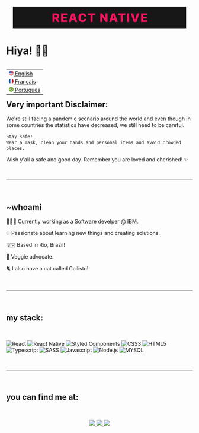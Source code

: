 <p align="center"> <img src="imgs/en-readme-banner.gif"/> </p>

# Hiya! 👋🏾

<table align="right">
    <tr>
        <td>
            <a href="README.md">
            <img src="imgs/us-flag-icon.png" height="13"/> 
                English
            </a>
        </td>
    </tr>
    <tr>
        <td>
            <a href="README_fr.md"> 
            <img src="imgs/fr-flag-icon.png" height="13"/> 
                Français
            </a>
        </td>
    </tr>
    <tr>
        <td>
            <a href="README_pt.md">
            <img src="imgs/br-flag-icon.png" height="13"/> 
                Português
            </a>
        </td>
    </tr>
</table>

## Very important Disclaimer:

<p>
    We're still facing a pandemic scenario around the world and even though in some countries the statistics have decreased, we still need to be careful.

    
    Stay safe! 
    Wear a mask, clean your hands and personal items and avoid crowded places.
</p>
<p>
    Wish y'all a safe and good day. Remember you are loved and cherished! ✨
</p>

<br>

---
<br>

## ~whoami

<p> 
    👩🏾‍💻 Currently working as a Software develper @ IBM.
</p>
<p> 
    💡 Passionate about learning new things and creating solutions.
</p>
<p>
    🇧🇷 Based in Rio, Brazil! 
</p>
<p>
    🥦 Veggie advocate.
</p>
<p>
    🐈 I also have a cat called Callisto!
</p>

<br>

---
<br>

## my stack: 
<br>

![React](https://img.shields.io/badge/React-20232A?style=for-the-badge&logo=react&logoColor=61DAFB) 
![React Native](https://img.shields.io/badge/React_Native-20232A?style=for-the-badge&logo=react&logoColor=61DAFB)
![Styled Components](https://img.shields.io/badge/styled--components-DB7093?style=for-the-badge&logo=styled-components&logoColor=white)
![CSS3](https://img.shields.io/badge/CSS3-1572B6?style=for-the-badge&logo=css3&logoColor=white)
![HTML5](https://img.shields.io/badge/HTML5-E34F26?style=for-the-badge&logo=html5&logoColor=white)
![Typescript](https://img.shields.io/badge/TypeScript-007ACC?style=for-the-badge&logo=typescript&logoColor=white)
![SASS](https://img.shields.io/badge/TypeScript-007ACC?style=for-the-badge&logo=typescript&logoColor=white)
![Javascript](https://img.shields.io/badge/JavaScript-323330?style=for-the-badge&logo=javascript&logoColor=F7DF1E)
![Node.js](https://img.shields.io/badge/Node.js-43853D?style=for-the-badge&logo=node.js&logoColor=white)
![MYSQL](https://img.shields.io/badge/MySQL-00000F?style=for-the-badge&logo=mysql&logoColor=white)

<br>

---
<br>

## you can find me at:
<br>
<p align="center">
    <a href="https://br.linkedin.com/in/juliana-berdeville">
    <img src="https://img.shields.io/badge/LinkedIn-0077B5?style=for-the-badge&logo=linkedin&logoColor=white"/>
    </a>
     <a href="mailto:juliana.berdeville@gmail.com?subject=Oi,%20Juliana%20">
    <img src="https://img.shields.io/badge/Gmail-D14836?style=for-the-badge&logo=gmail&logoColor=white"/>
    </a>
     <a href="https://www.instagram.com/j.berdeville/">
     <img src="https://img.shields.io/badge/instagram-%23dc2743.svg?&style=for-the-badge&logo=instagram&logoColor=white"/>
     </a>
</p>
